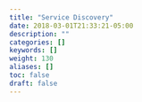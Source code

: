 ```yaml
---
title: "Service Discovery"
date: 2018-03-01T21:33:21-05:00
description: ""
categories: []
keywords: []
weight: 130
aliases: []
toc: false
draft: false
---
```

